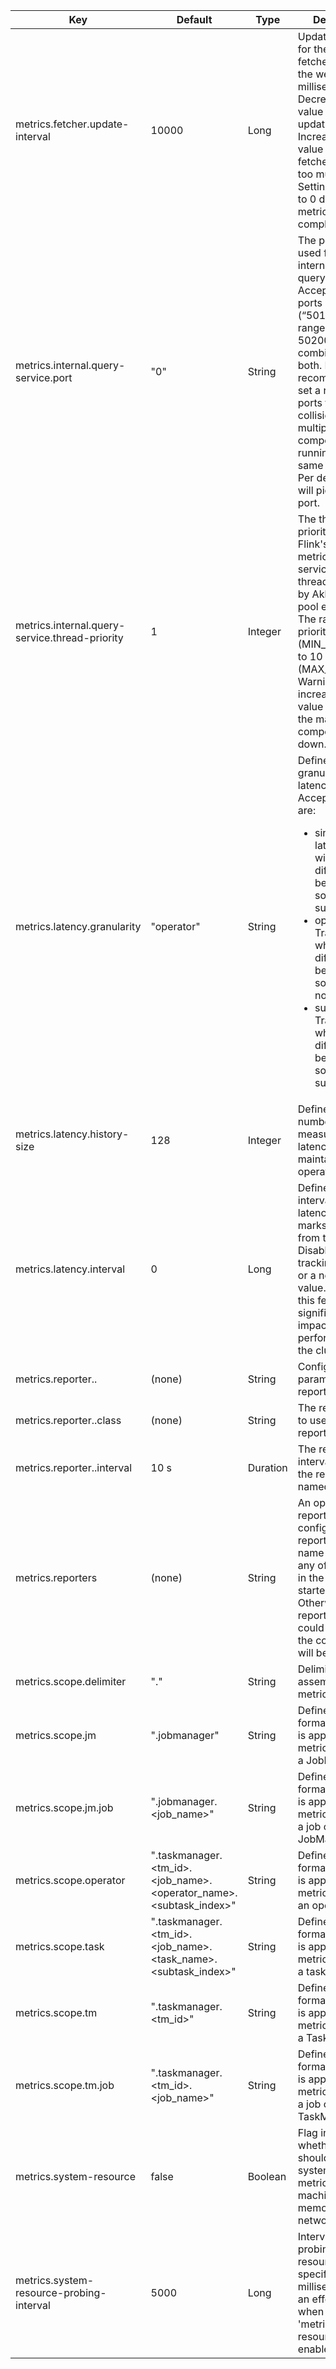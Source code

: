 | Key | Default | Type | Description |
|-----|---------|------|-------------|
| metrics.fetcher.update-interval | 10000 | Long | Update interval for the metric fetcher used by the web UI in milliseconds. Decrease this value for faster updating metrics. Increase this value if the metric fetcher causes too much load. Setting this value to 0 disables the metric fetching completely. |
| metrics.internal.query-service.port | "0" | String | The port range used for Flink's internal metric query service. Accepts a list of ports (“50100,50101”), ranges(“50100-50200”) or a combination of both. It is recommended to set a range of ports to avoid collisions when multiple Flink components are running on the same machine. Per default Flink will pick a random port. |
| metrics.internal.query-service.thread-priority | 1 | Integer | The thread priority used for Flink's internal metric query service. The thread is created by Akka's thread pool executor. The range of the priority is from 1 (MIN_PRIORITY) to 10 (MAX_PRIORITY). Warning, increasing this value may bring the main Flink components down. |
| metrics.latency.granularity | "operator" | String | Defines the granularity of latency metrics. Accepted values are:<ul><li>single - Track latency without differentiating between sources and subtasks.</li><li>operator - Track latency while differentiating between sources, but not subtasks.</li><li>subtask - Track latency while differentiating between sources and subtasks.</li></ul> |
| metrics.latency.history-size | 128 | Integer | Defines the number of measured latencies to maintain at each operator. |
| metrics.latency.interval | 0 | Long | Defines the interval at which latency tracking marks are emitted from the sources. Disables latency tracking if set to 0 or a negative value. Enabling this feature can significantly impact the performance of the cluster. |
| metrics.reporter.<name>.<parameter> | (none) | String | Configures the parameter <parameter> for the reporter named <name>. |
| metrics.reporter.<name>.class | (none) | String | The reporter class to use for the reporter named <name>. |
| metrics.reporter.<name>.interval | 10 s | Duration | The reporter interval to use for the reporter named <name>. |
| metrics.reporters | (none) | String | An optional list of reporter names. If configured, only reporters whose name matches any of the names in the list will be started. Otherwise, all reporters that could be found in the configuration will be started. |
| metrics.scope.delimiter | "." | String | Delimiter used to assemble the metric identifier. |
| metrics.scope.jm | "<host>.jobmanager" | String | Defines the scope format string that is applied to all metrics scoped to a JobManager. |
| metrics.scope.jm.job | "<host>.jobmanager.<job_name>" | String | Defines the scope format string that is applied to all metrics scoped to a job on a JobManager. |
| metrics.scope.operator | "<host>.taskmanager.<tm_id>.<job_name>.<operator_name>.<subtask_index>" | String | Defines the scope format string that is applied to all metrics scoped to an operator. |
| metrics.scope.task | "<host>.taskmanager.<tm_id>.<job_name>.<task_name>.<subtask_index>" | String | Defines the scope format string that is applied to all metrics scoped to a task. |
| metrics.scope.tm | "<host>.taskmanager.<tm_id>" | String | Defines the scope format string that is applied to all metrics scoped to a TaskManager. |
| metrics.scope.tm.job | "<host>.taskmanager.<tm_id>.<job_name>" | String | Defines the scope format string that is applied to all metrics scoped to a job on a TaskManager. |
| metrics.system-resource | false | Boolean | Flag indicating whether Flink should report system resource metrics such as machine's CPU, memory or network usage. |
| metrics.system-resource-probing-interval | 5000 | Long | Interval between probing of system resource metrics specified in milliseconds. Has an effect only when 'metrics.system-resource' is enabled. |

